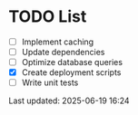 # TODO List

- [ ] Implement caching
- [ ] Update dependencies
- [ ] Optimize database queries
- [x] Create deployment scripts
- [ ] Write unit tests

Last updated: 2025-06-19 16:24
